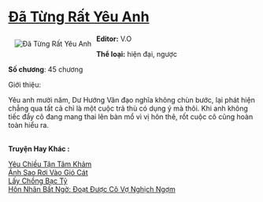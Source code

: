 <a href="https://utruyen.com/truyen/da-tung-rat-yeu-anh/19490/" title="Đã Từng Rất Yêu Anh"><h1>Đã Từng Rất Yêu Anh</h1></a><div style="display:table"><img align="right" style="float: left; padding: 10px;" src="https://utruyen.com/images/story/200x260/da-tung-rat-yeu-anh.jpg" alt="Đã Từng Rất Yêu Anh"><b>Editor:</b> V.O<p></p><b>Thể loại:</b> hiện đại, ngược<p></p><b>Số chương</b>: 45 chương<p></p>Giới thiệu:<p></p>Yêu anh mười năm, Dư Hướng Vãn đạo nghĩa không chùn bước, lại phát hiện chẳng qua tất cả chỉ là một cuộc trả thù có dụng ý mà thôi. Khi anh không tiếc đẩy cô đang mang thai lên bàn mổ vì vị hôn thê, rốt cuộc cô cũng hoàn toàn hiểu ra.</div><p><br><b>Truyện Hay Khác :</b></p><a href="https://utruyen.com/truyen/yeu-chieu-tan-tam-kham/19089/" alt="Yêu Chiều Tận Tâm Khảm">Yêu Chiều Tận Tâm Khảm</a><br/><a href="https://github.com/quanluxury/ngontinhhot/tree/master/truyenhay/19337/" alt="Ánh Sao Rơi Vào Gió Cát">Ánh Sao Rơi Vào Gió Cát</a><br/><a href="https://github.com/quanluxury/ngontinhhot/tree/master/truyenhay/19139/" alt="Lấy Chồng Bạc Tỷ">Lấy Chồng Bạc Tỷ</a><br/><a href="https://github.com/quanluxury/ngontinhhot/tree/master/truyenhay/17012/" alt="Hôn Nhân Bất Ngờ: Đoạt Được Cô Vợ Nghịch Ngợm">Hôn Nhân Bất Ngờ: Đoạt Được Cô Vợ Nghịch Ngợm</a><br/>